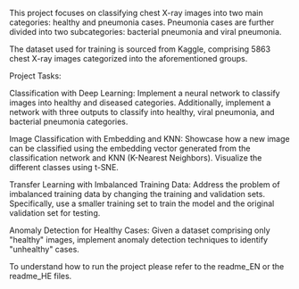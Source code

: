 This project focuses on classifying chest X-ray images into two main categories: healthy and pneumonia cases. Pneumonia cases are further divided into two subcategories: bacterial pneumonia and viral pneumonia.

The dataset used for training is sourced from Kaggle, comprising 5863 chest X-ray images categorized into the aforementioned groups.

Project Tasks:

Classification with Deep Learning: Implement a neural network to classify images into healthy and diseased categories. Additionally, implement a network with three outputs to classify into healthy, viral pneumonia, and bacterial pneumonia categories.

Image Classification with Embedding and KNN: Showcase how a new image can be classified using the embedding vector generated from the classification network and KNN (K-Nearest Neighbors). Visualize the different classes using t-SNE.

Transfer Learning with Imbalanced Training Data: Address the problem of imbalanced training data by changing the training and validation sets. Specifically, use a smaller training set to train the model and the original validation set for testing.

Anomaly Detection for Healthy Cases: Given a dataset comprising only "healthy" images, implement anomaly detection techniques to identify "unhealthy" cases.


To understand how to run the project please refer to the readme_EN or the readme_HE files.
